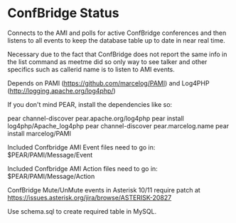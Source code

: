 ConfBridge Status
=================

Connects to the AMI and polls for active ConfBridge conferences and then
listens to all events to keep the database table up to date in near
real time.

Necessary due to the fact that ConfBridge does not report the same info
in the list command as meetme did so only way to see talker and other
specifics such as callerid name is to listen to AMI events.

Depends on PAMI (https://github.com/marcelog/PAMI) and Log4PHP
(http://logging.apache.org/log4php/)

If you don't mind PEAR, install the dependencies like so:

pear channel-discover pear.apache.org/log4php
pear install log4php/Apache_log4php
pear channel-discover pear.marcelog.name
pear install marcelog/PAMI

Included Confbridge AMI Event files need to go in:
$PEAR/PAMI/Message/Event

Included Confbridge AMI Action files need to go in:
$PEAR/PAMI/Message/Action

ConfBridge Mute/UnMute events in Asterisk 10/11 require patch at
https://issues.asterisk.org/jira/browse/ASTERISK-20827

Use schema.sql to create required table in MySQL.
